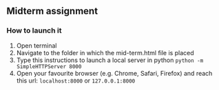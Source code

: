 ## Midterm assignment

### How to launch it

1. Open terminal
2. Navigate to the folder in which the mid-term.html file is placed
3. Type this instructions to launch a local server in python
`python -m SimpleHTTPServer 8000`
4. Open your favourite browser (e.g. Chrome, Safari, Firefox) and reach this url:
`localhost:8000` or `127.0.0.1:8000`
